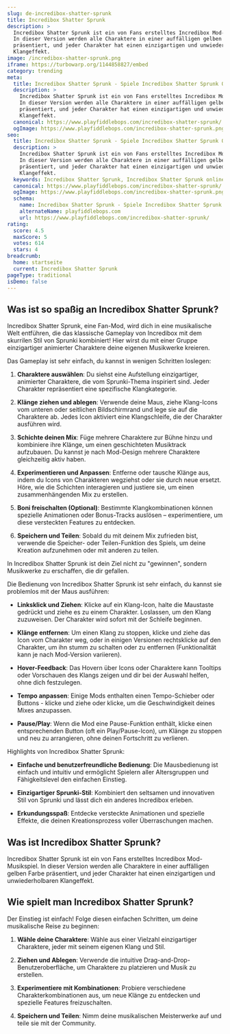 ```yaml
---
slug: de-incredibox-shatter-sprunk
title: Incredibox Shatter Sprunk
description: >
  Incredibox Shatter Sprunk ist ein von Fans erstelltes Incredibox Mod-Musikspiel.
  In dieser Version werden alle Charaktere in einer auffälligen gelben Farbe
  präsentiert, und jeder Charakter hat einen einzigartigen und unwiederholbaren
  Klangeffekt.
image: /incredibox-shatter-sprunk.png
iframe: https://turbowarp.org/1144858827/embed
category: trending
meta:
  title: Incredibox Shatter Sprunk - Spiele Incredibox Shatter Sprunk Online
  description: >
    Incredibox Shatter Sprunk ist ein von Fans erstelltes Incredibox Mod-Musikspiel.
    In dieser Version werden alle Charaktere in einer auffälligen gelben Farbe
    präsentiert, und jeder Charakter hat einen einzigartigen und unwiederholbaren
    Klangeffekt.
  canonical: https://www.playfiddlebops.com/incredibox-shatter-sprunk/
  ogImage: https://www.playfiddlebops.com/incredibox-shatter-sprunk.png
seo:
  title: Incredibox Shatter Sprunk - Spiele Incredibox Shatter Sprunk Online
  description: >
    Incredibox Shatter Sprunk ist ein von Fans erstelltes Incredibox Mod-Musikspiel.
    In dieser Version werden alle Charaktere in einer auffälligen gelben Farbe
    präsentiert, und jeder Charakter hat einen einzigartigen und unwiederholbaren
    Klangeffekt.
  keywords: Incredibox Shatter Sprunk, Incredibox Shatter Sprunk online
  canonical: https://www.playfiddlebops.com/incredibox-shatter-sprunk/
  ogImage: https://www.playfiddlebops.com/incredibox-shatter-sprunk.png
  schema:
    name: Incredibox Shatter Sprunk - Spiele Incredibox Shatter Sprunk Online
    alternateName: playfiddlebops.com
    url: https://www.playfiddlebops.com/incredibox-shatter-sprunk/
rating:
  score: 4.5
  maxScore: 5
  votes: 614
  stars: 4
breadcrumb:
  home: startseite
  current: Incredibox Shatter Sprunk
pageType: traditional
isDemo: false
---
```


## Was ist so spaßig an Incredibox Shatter Sprunk?

Incredibox Shatter Sprunk, eine Fan-Mod, wird dich in eine musikalische Welt entführen, die das klassische Gameplay von Incredibox mit dem skurrilen Stil von Sprunki kombiniert! Hier wirst du mit einer Gruppe einzigartiger animierter Charaktere deine eigenen Musikwerke kreieren.

Das Gameplay ist sehr einfach, du kannst in wenigen Schritten loslegen:

1. **Charaktere auswählen**: Du siehst eine Aufstellung einzigartiger, animierter Charaktere, die vom Sprunki-Thema inspiriert sind. Jeder Charakter repräsentiert eine spezifische Klangkategorie.

1. **Klänge ziehen und ablegen**: Verwende deine Maus, ziehe Klang-Icons vom unteren oder seitlichen Bildschirmrand und lege sie auf die Charaktere ab. Jedes Icon aktiviert eine Klangschleife, die der Charakter ausführen wird.

1. **Schichte deinen Mix**: Füge mehrere Charaktere zur Bühne hinzu und kombiniere ihre Klänge, um einen geschichteten Musiktrack aufzubauen. Du kannst je nach Mod-Design mehrere Charaktere gleichzeitig aktiv haben.

1. **Experimentieren und Anpassen**: Entferne oder tausche Klänge aus, indem du Icons von Charakteren wegziehst oder sie durch neue ersetzt. Höre, wie die Schichten interagieren und justiere sie, um einen zusammenhängenden Mix zu erstellen.

1. **Boni freischalten (Optional)**: Bestimmte Klangkombinationen können spezielle Animationen oder Bonus-Tracks auslösen – experimentiere, um diese versteckten Features zu entdecken.

1. **Speichern und Teilen**: Sobald du mit deinem Mix zufrieden bist, verwende die Speicher- oder Teilen-Funktion des Spiels, um deine Kreation aufzunehmen oder mit anderen zu teilen.

In Incredibox Shatter Sprunk ist dein Ziel nicht zu "gewinnen", sondern Musikwerke zu erschaffen, die dir gefallen.

Die Bedienung von Incredibox Shatter Sprunk ist sehr einfach, du kannst sie problemlos mit der Maus ausführen:

- **Linksklick und Ziehen**: Klicke auf ein Klang-Icon, halte die Maustaste gedrückt und ziehe es zu einem Charakter. Loslassen, um den Klang zuzuweisen. Der Charakter wird sofort mit der Schleife beginnen.

- **Klänge entfernen**: Um einen Klang zu stoppen, klicke und ziehe das Icon vom Charakter weg, oder in einigen Versionen rechtsklicke auf den Charakter, um ihn stumm zu schalten oder zu entfernen (Funktionalität kann je nach Mod-Version variieren).

- **Hover-Feedback**: Das Hovern über Icons oder Charaktere kann Tooltips oder Vorschauen des Klangs zeigen und dir bei der Auswahl helfen, ohne dich festzulegen.

- **Tempo anpassen**: Einige Mods enthalten einen Tempo-Schieber oder Buttons - klicke und ziehe oder klicke, um die Geschwindigkeit deines Mixes anzupassen.

- **Pause/Play**: Wenn die Mod eine Pause-Funktion enthält, klicke einen entsprechenden Button (oft ein Play/Pause-Icon), um Klänge zu stoppen und neu zu arrangieren, ohne deinen Fortschritt zu verlieren.

Highlights von Incredibox Shatter Sprunk:

- **Einfache und benutzerfreundliche Bedienung**: Die Mausbedienung ist einfach und intuitiv und ermöglicht Spielern aller Altersgruppen und Fähigkeitslevel den einfachen Einstieg.

- **Einzigartiger Sprunki-Stil**: Kombiniert den seltsamen und innovativen Stil von Sprunki und lässt dich ein anderes Incredibox erleben.

- **Erkundungsspaß**: Entdecke versteckte Animationen und spezielle Effekte, die deinen Kreationsprozess voller Überraschungen machen.

## Was ist Incredibox Shatter Sprunk?

Incredibox Shatter Sprunk ist ein von Fans erstelltes Incredibox Mod-Musikspiel. In dieser Version werden alle Charaktere in einer auffälligen gelben Farbe präsentiert, und jeder Charakter hat einen einzigartigen und unwiederholbaren Klangeffekt.

## Wie spielt man Incredibox Shatter Sprunk?

Der Einstieg ist einfach! Folge diesen einfachen Schritten, um deine musikalische Reise zu beginnen:

1. **Wähle deine Charaktere**: Wähle aus einer Vielzahl einzigartiger Charaktere, jeder mit seinem eigenen Klang und Stil.

1. **Ziehen und Ablegen**: Verwende die intuitive Drag-and-Drop-Benutzeroberfläche, um Charaktere zu platzieren und Musik zu erstellen.

1. **Experimentiere mit Kombinationen**: Probiere verschiedene Charakterkombinationen aus, um neue Klänge zu entdecken und spezielle Features freizuschalten.

1. **Speichern und Teilen**: Nimm deine musikalischen Meisterwerke auf und teile sie mit der Community.